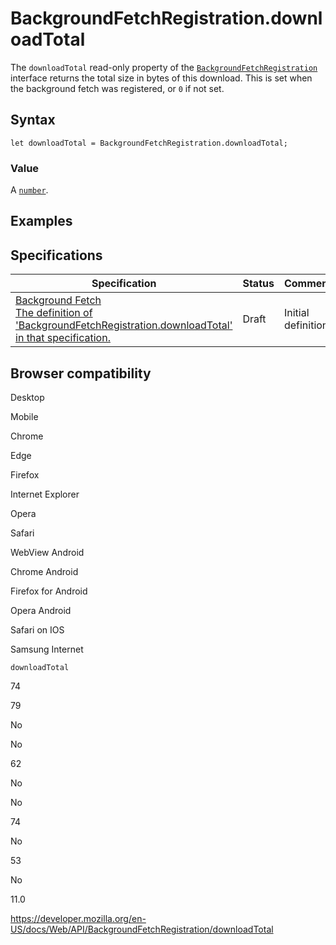 # BackgroundFetchRegistration.downloadTotal

The `downloadTotal` read-only property of the [`BackgroundFetchRegistration`](../backgroundfetchregistration) interface returns the total size in bytes of this download. This is set when the background fetch was registered, or `0` if not set.

## Syntax

    let downloadTotal = BackgroundFetchRegistration.downloadTotal;

### Value

A [`number`](https://developer.mozilla.org/en-US/docs/Web/JavaScript/Reference/Global_Objects/Number).

## Examples

## Specifications

<table><thead><tr class="header"><th>Specification</th><th>Status</th><th>Comment</th></tr></thead><tbody><tr class="odd"><td><a href="https://wicg.github.io/background-fetch/#dom-backgroundfetchregistration-downloadtotal">Background Fetch<br />
<span class="small">The definition of 'BackgroundFetchRegistration.downloadTotal' in that specification.</span></a></td><td><span class="spec-draft">Draft</span></td><td>Initial definition.</td></tr></tbody></table>

## Browser compatibility

Desktop

Mobile

Chrome

Edge

Firefox

Internet Explorer

Opera

Safari

WebView Android

Chrome Android

Firefox for Android

Opera Android

Safari on IOS

Samsung Internet

`downloadTotal`

74

79

No

No

62

No

No

74

No

53

No

11.0

<a href="https://developer.mozilla.org/en-US/docs/Web/API/BackgroundFetchRegistration/downloadTotal" class="_attribution-link">https://developer.mozilla.org/en-US/docs/Web/API/BackgroundFetchRegistration/downloadTotal</a>
